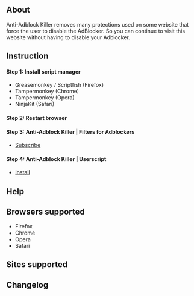 ## About
Anti-Adblock Killer removes many protections used on some website that force the user to disable the AdBlocker. So you can continue to visit this website without having to disable your Adblocker.

## Instruction
#### Step 1: Install script manager
* Greasemonkey / Scriptfish (Firefox)
* Tampermonkey (Chrome)
* Tampermonkey (Opera)
* NinjaKit (Safari)

#### Step 2: Restart browser

#### Step 3: Anti-Adblock Killer | Filters for Adblockers
* <a class="subscribe" href="http://bc.vc/jGFxOb">Subscribe</a>

#### Step 4: Anti-Adblock Killer | Userscript
* <a class="subscribe" href="https://greasyfork.org/scripts/735-anti-adblock-killer-reek/code/Anti-Adblock%20Killer%20%7C%20Reek.user.js
">Install</a>

## Help

## Browsers supported
* Firefox
* Chrome
* Opera
* Safari

## Sites supported


## Changelog
